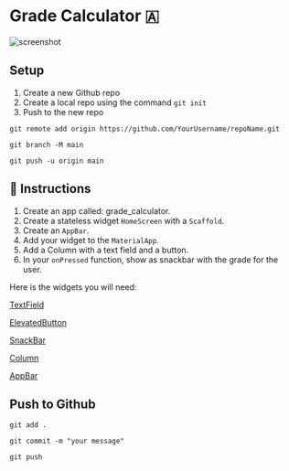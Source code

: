 # Grade Calculator 🇦

![screenshot](https://user-images.githubusercontent.com/84308096/158198001-e9017006-6726-44d0-8ada-95b709eed7ff.png)

## Setup

1. Create a new Github repo
2. Create a local repo using the command `git init`
3. Push to the new repo

```shell
git remote add origin https://github.com/YourUsername/repoName.git
```

```shell
git branch -M main
```

```shell
git push -u origin main
```

## 🍋 Instructions

1. Create an app called: grade_calculator.
2. Create a stateless widget `HomeScreen` with a `Scaffold`.
3. Create an `AppBar`.
4. Add your widget to the `MaterialApp`.
5. Add a Column with a text field and a button.
6. In your `onPressed` function, show as snackbar with the grade for the user.

Here is the widgets you will need:

[TextField](https://api.flutter.dev/flutter/material/TextField-class.html)

[ElevatedButton](https://api.flutter.dev/flutter/material/ElevatedButton-class.html)

[SnackBar](https://api.flutter.dev/flutter/material/SnackBar-class.html)

[Column](https://api.flutter.dev/flutter/material/Column-class.html)

[AppBar](https://api.flutter.dev/flutter/material/AppBar-class.html)

## Push to Github

```shell
git add .
```

```shell
git commit -m "your message"
```

```shell
git push
```
